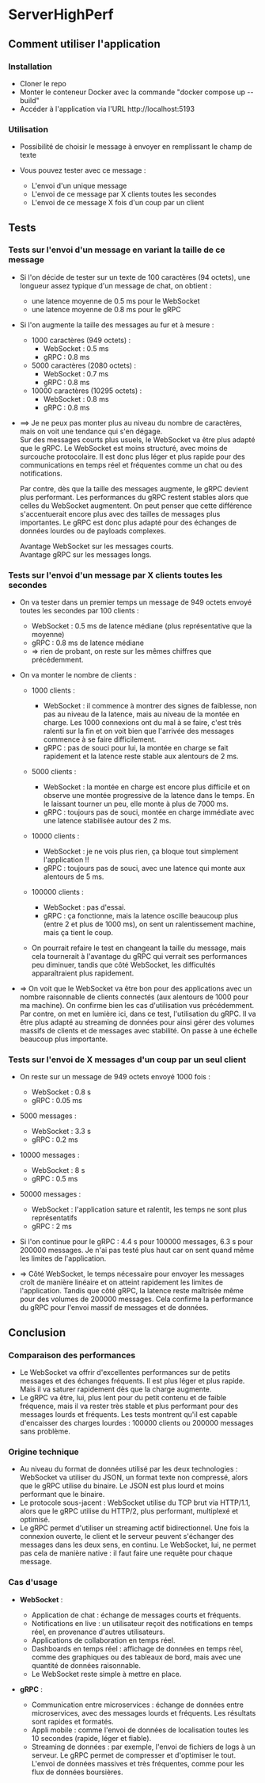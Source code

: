 # ServerHighPerf

## Comment utiliser l'application

### Installation

- Cloner le repo
- Monter le conteneur Docker avec la commande "docker compose up --build"
- Accéder à l'application via l'URL http://localhost:5193

### Utilisation

- Possibilité de choisir le message à envoyer en remplissant le champ de texte
- Vous pouvez tester avec ce message :

  - L'envoi d'un unique message
  - L'envoi de ce message par X clients toutes les secondes
  - L'envoi de ce message X fois d'un coup par un client

## Tests

### Tests sur l'envoi d'un message en variant la taille de ce message

- Si l'on décide de tester sur un texte de 100 caractères (94 octets), une longueur assez typique d'un message de
  chat, on obtient :
  - une latence moyenne de 0.5 ms pour le WebSocket
  - une latence moyenne de 0.8 ms pour le gRPC

- Si l'on augmente la taille des messages au fur et à mesure :
  - 1000 caractères (949 octets) :
    - WebSocket : 0.5 ms
    - gRPC : 0.8 ms
  - 5000 caractères (2080 octets) :
    - WebSocket : 0.7 ms
    - gRPC : 0.8 ms
  - 10000 caractères (10295 octets) :
    - WebSocket : 0.8 ms
    - gRPC : 0.8 ms

- ==> Je ne peux pas monter plus au niveau du nombre de caractères, mais on voit une tendance qui s'en dégage.  
  Sur des messages courts plus usuels, le WebSocket va être plus adapté que le gRPC. Le WebSocket est moins
  structuré, avec moins de surcouche protocolaire. Il est donc plus léger et plus rapide pour des communications
  en temps réel et fréquentes comme un chat ou des notifications.

  Par contre, dès que la taille des messages augmente, le gRPC devient plus performant. Les performances du gRPC restent
  stables alors que celles du WebSocket augmentent. On peut penser que cette différence s'accentuerait encore plus avec des tailles
  de messages plus importantes. Le gRPC est donc plus adapté pour des échanges de données lourdes ou de payloads complexes.

  Avantage WebSocket sur les messages courts.  
  Avantage gRPC sur les messages longs.

### Tests sur l'envoi d'un message par X clients toutes les secondes

- On va tester dans un premier temps un message de 949 octets envoyé toutes les secondes par 100 clients :
  - WebSocket : 0.5 ms de latence médiane (plus représentative que la moyenne)
  - gRPC : 0.8 ms de latence médiane
  - => rien de probant, on reste sur les mêmes chiffres que précédemment.

- On va monter le nombre de clients :
  - 1000 clients :
    - WebSocket : il commence à montrer des signes de faiblesse, non pas au niveau de la latence, mais au niveau de la montée
      en charge. Les 1000 connexions ont du mal à se faire, c'est très ralenti sur la fin et on voit bien que l'arrivée des
      messages commence à se faire difficilement.
    - gRPC : pas de souci pour lui, la montée en charge se fait rapidement et la latence reste stable aux alentours de 2 ms.

  - 5000 clients :
    - WebSocket : la montée en charge est encore plus difficile et on observe une montée progressive de la latence dans le temps.
      En le laissant tourner un peu, elle monte à plus de 7000 ms.
    - gRPC : toujours pas de souci, montée en charge immédiate avec une latence stabilisée autour des 2 ms.

  - 10000 clients :
    - WebSocket : je ne vois plus rien, ça bloque tout simplement l'application !!
    - gRPC : toujours pas de souci, avec une latence qui monte aux alentours de 5 ms.

  - 100000 clients :
    - WebSocket : pas d'essai.
    - gRPC : ça fonctionne, mais la latence oscille beaucoup plus (entre 2 et plus de 1000 ms), on sent un ralentissement machine, mais ça tient le coup.

  - On pourrait refaire le test en changeant la taille du message, mais cela tournerait à l'avantage du gRPC qui verrait ses performances peu diminuer, tandis que côté
    WebSocket, les difficultés apparaîtraient plus rapidement.

- => On voit que le WebSocket va être bon pour des applications avec un nombre raisonnable de clients connectés (aux alentours de 1000 pour ma machine).
  On confirme bien les cas d'utilisation vus précédemment. Par contre, on met en lumière ici, dans ce test, l'utilisation du gRPC. Il va être plus adapté
  au streaming de données pour ainsi gérer des volumes massifs de clients et de messages avec stabilité. On passe à une échelle beaucoup plus importante.

### Tests sur l'envoi de X messages d'un coup par un seul client

- On reste sur un message de 949 octets envoyé 1000 fois :
  - WebSocket : 0.8 s
  - gRPC : 0.05 ms
- 5000 messages :
  - WebSocket : 3.3 s
  - gRPC : 0.2 ms
- 10000 messages :
  - WebSocket : 8 s
  - gRPC : 0.5 ms
- 50000 messages :
  - WebSocket : l'application sature et ralentit, les temps ne sont plus représentatifs
  - gRPC : 2 ms
- Si l'on continue pour le gRPC : 4.4 s pour 100000 messages, 6.3 s pour 200000 messages. Je n'ai pas testé plus haut car on sent quand même
  les limites de l'application.

- => Côté WebSocket, le temps nécessaire pour envoyer les messages croît de manière linéaire et on atteint rapidement les limites de l'application.
  Tandis que côté gRPC, la latence reste maîtrisée même pour des volumes de 200000 messages. Cela confirme la performance du gRPC pour l'envoi massif
  de messages et de données.

## Conclusion

### Comparaison des performances

- Le WebSocket va offrir d'excellentes performances sur de petits messages et des échanges fréquents. Il est plus léger et plus rapide. Mais il va saturer
  rapidement dès que la charge augmente.
- Le gRPC va être, lui, plus lent pour du petit contenu et de faible fréquence, mais il va rester très stable et plus performant pour des messages
  lourds et fréquents. Les tests montrent qu'il est capable d'encaisser des charges lourdes : 100000 clients ou 200000 messages sans problème.

### Origine technique

- Au niveau du format de données utilisé par les deux technologies : WebSocket va utiliser du JSON, un format texte non compressé, alors que le gRPC
  utilise du binaire. Le JSON est plus lourd et moins performant que le binaire.
- Le protocole sous-jacent : WebSocket utilise du TCP brut via HTTP/1.1, alors que le gRPC utilise du HTTP/2, plus performant, multiplexé et optimisé.
- Le gRPC permet d'utiliser un streaming actif bidirectionnel. Une fois la connexion ouverte, le client et le serveur peuvent s'échanger des messages
  dans les deux sens, en continu. Le WebSocket, lui, ne permet pas cela de manière native : il faut faire une requête pour chaque message.

### Cas d'usage

- **WebSocket** :
  - Application de chat : échange de messages courts et fréquents.
  - Notifications en live : un utilisateur reçoit des notifications en temps réel, en provenance d'autres utilisateurs.
  - Applications de collaboration en temps réel.
  - Dashboards en temps réel : affichage de données en temps réel, comme des graphiques ou des tableaux de bord, mais avec une quantité de données
    raisonnable.
  - Le WebSocket reste simple à mettre en place.

- **gRPC** :
  - Communication entre microservices : échange de données entre microservices, avec des messages lourds et fréquents. Les résultats sont rapides et formatés.
  - Appli mobile : comme l'envoi de données de localisation toutes les 10 secondes (rapide, léger et fiable).
  - Streaming de données : par exemple, l'envoi de fichiers de logs à un serveur. Le gRPC permet de compresser et d'optimiser le tout. L'envoi de
    données massives et très fréquentes, comme pour les flux de données boursières.
